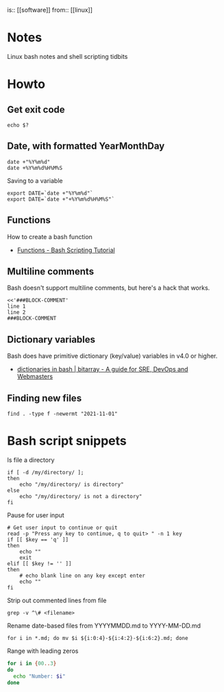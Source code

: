 is:: [[software]]
from:: [[linux]]

# Notes
Linux bash notes and shell scripting tidbits

# Howto
## Get exit code
```
echo $?
```

## Date, with formatted YearMonthDay
```
date +"%Y%m%d"
date +%Y%m%d%H%M%S
```

Saving to a variable
```
export DATE=`date +"%Y%m%d"`
export DATE=`date +"+%Y%m%d%H%M%S"`
```

## Functions
How to create a bash function
* [Functions - Bash Scripting Tutorial](https://ryanstutorials.net/bash-scripting-tutorial/bash-functions.php)

## Multiline comments
Bash doesn't support multiline comments, but here's a hack that works.
```
<<'###BLOCK-COMMENT'
line 1
line 2
###BLOCK-COMMENT
```

## Dictionary variables
Bash does have primitive dictionary (key/value) variables in v4.0 or higher.
* [dictionaries in bash | bitarray - A guide for SRE, DevOps and Webmasters](https://www.bitarray.io/dictionaries-in-bash/)

## Finding new files
```
find . -type f -newermt "2021-11-01"
```

# Bash script snippets

Is file a directory
```
if [ -d /my/directory/ ];
then
    echo "/my/directory/ is directory"
else
    echo "/my/directory/ is not a directory"
fi
```

Pause for user input
```
# Get user input to continue or quit
read -p "Press any key to continue, q to quit> " -n 1 key
if [[ $key == 'q' ]]
then
	echo ""
	exit
elif [[ $key != '' ]]
then
	# echo blank line on any key except enter
	echo ""
fi
```

Strip out commented lines from file
```
grep -v ^\# <filename>
```

Rename date-based files from YYYYMMDD.md to YYYY-MM-DD.md
```
for i in *.md; do mv $i ${i:0:4}-${i:4:2}-${i:6:2}.md; done
```
Range with leading zeros
```sh
for i in {00..3}
do
  echo "Number: $i"
done
```
